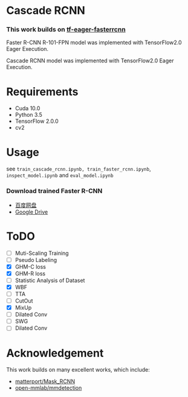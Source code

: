 # Cascade RCNN

### This work builds on [tf-eager-fasterrcnn](https://github.com/Viredery/tf-eager-fasterrcnn.git)

Faster R-CNN R-101-FPN model was implemented with TensorFlow2.0 Eager Execution. 

Cascade RCNN model was implemented with TensorFlow2.0 Eager Execution. 

# Requirements

- Cuda 10.0
- Python 3.5
- TensorFlow 2.0.0
- cv2

# Usage

see `train_cascade_rcnn.ipynb, train_faster_rcnn.ipynb`, `inspect_model.ipynb` and `eval_model.ipynb`


### Download trained Faster R-CNN

- [百度网盘](https://pan.baidu.com/s/1I5PGkpvnDSduJnngoWuktQ)
- [Google Drive](https://drive.google.com/file/d/1yCF-BqqM2x3bqWlJmAyDM-HuhDcLzt0t/view?usp=sharing)

# ToDO

- [ ] Muti-Scaling Training
- [ ] Pseudo Labeling
- [x] GHM-C loss
- [x] GHM-R loss
- [ ] Statistic Analysis of Dataset
- [X] WBF
- [ ] TTA
- [ ] CutOut
- [X] MixUp
- [ ] Dilated Conv
- [ ] SWG
- [ ] Dilated Conv

# Acknowledgement

This work builds on many excellent works, which include:

- [matterport/Mask_RCNN](https://github.com/matterport/Mask_RCNN)
- [open-mmlab/mmdetection](https://github.com/open-mmlab/mmdetection)
